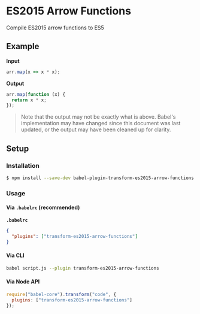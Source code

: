 # ES2015 Arrow Functions

Compile ES2015 arrow functions to ES5

## Example

**Input**

```js
arr.map(x => x * x);
```

**Output**

```js
arr.map(function (x) {
  return x * x;
});
```

> Note that the output may not be exactly what is above. Babel's implementation
> may have changed since this document was last updated, or the output may have
> been cleaned up for clarity.

## Setup

### Installation

```sh
$ npm install --save-dev babel-plugin-transform-es2015-arrow-functions
```

### Usage

#### Via `.babelrc` (recommended)

**`.babelrc`**

```json
{
  "plugins": ["transform-es2015-arrow-functions"]
}
```

#### Via CLI

```sh
babel script.js --plugin transform-es2015-arrow-functions
```

#### Via Node API

```js
require("babel-core").transform("code", {
  plugins: ["transform-es2015-arrow-functions"]
});
```

